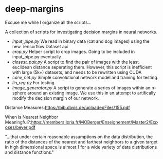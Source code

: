# deep-margins
Excuse me while I organize all the scripts...

A collection of scripts for investigating decision margins in neural networks.
* *input_pipe.py* We read in binary data (cat and dog images) using the new Tensorflow Dataset api
* *crop.py* Helper script to crop images. Going to be included in input_pipe.py eventually
* *closest_pair.py* A script to find the pair of images with the least euclidean distance seperating them. However, this script is inefficient with large (5k+) datasets, and needs to be rewritten using CUDA
* *conv_net.py* Simple convolutional network model and training for testing.
* *lin_reg.py* For testing.
* *image_generator.py* A script to generate a series of images within an n-sphere around an existing image. We use this in an attempt to artifically modify the decision margin of our network.

Distance Measures:<https://bib.dbvis.de/uploadedFiles/155.pdf>

When is Nearest Neighbor Meaningful?:<https://members.loria.fr/MOBerger/Enseignement/Master2/Exposes/beyer.pdf>

"...that under certain reasonable assumptions on the data distribution, the ratio of the distances of the nearest and farthest neighbors to a given target in high dimensional space is almost 1 for a wide variety of data distributions and distance functions."
